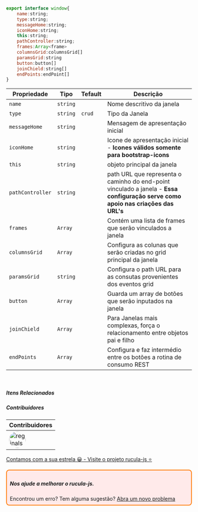 ```js

export interface window{
    name:string;
    type:string;
    messageHome:string;
    iconHome:string;
    this:string;
    pathController:string;
    frames:Array<frame>
    columnsGrid:columnsGrid[]
    paramsGrid:string
    button:button[]
    joinChield:string[]
    endPoints:endPoint[]
}

```

|Propriedade|Tipo|Tefault|Descrição|
|-|-|-|-|
|`name`|`string`||Nome descritivo da janela|
|`type`|`string`|`crud`|Tipo da Janela|
|`messageHome`|`string`||Mensagem de apresentação inicial|
|`iconHome`|`string`||Icone de apresentação inicial - **Icones válidos somente para bootstrap-icons**|
|`this`|`string`||objeto principal da janela|
|`pathController`|`string`||path URL que representa o caminho do end-point vinculado a janela - **Essa configuração serve como apoio nas criações das URL's**|
|`frames`|`Array`||Contém uma lista de frames que serão vinculados a janela|
|`columnsGrid`|`Array`||Configura as colunas que serão criadas no grid principal da janela|
|`paramsGrid`|`string`||Configura o path URL para as consutas provenientes dos eventos grid|
|`button`|`Array`||Guarda um array de botões que serão inputados na janela|
|`joinChield`|`Array`||Para Janelas mais complexas, força o relacionamento entre objetos pai e filho|
|`endPoints`|`Array`||Configura e faz intermédio entre os botões a rotina de consumo REST|

<br>

##### Itens Relacionados

##### Contribuidores

|Contribuidores|
|-|
|<a href="https://github.com/reginaldo-marinho"><img width="45px" height="45px" style="border-radius:30px" alt="reginalso-marinho" title="TheLarkInn" src="https://avatars.githubusercontent.com/u/60780631?v=4"></a>|

<a href="https://github.com/rucula-js/rucula-js">Contamos com a sua estrela 😀 - Visite o projeto rucula-js ⭐</a>

<div style="
    border: 2px solid #ff7906;
    border-radius: 8PX;
    padding: 8px;
    background-color: #ffeaea;
    ">
    <h5>Nos ajude a melhorar o rucula-js.</h5>
    Encontrou um erro? Tem alguma sugestão?  <a href="https://github.com/rucula-js/rucula-js/issues">Abra um novo problema</a><br>    
</div>

